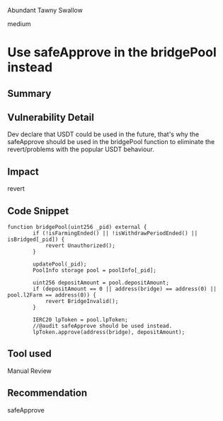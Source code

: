 Abundant Tawny Swallow

medium

# Use safeApprove in the bridgePool instead

## Summary

## Vulnerability Detail
Dev declare that USDT could be used in the future, that's why the safeApprove should be used in the bridgePool function to eliminate  the revert/problems with the popular USDT behaviour.

## Impact
revert

## Code Snippet
```solidity
function bridgePool(uint256 _pid) external {
        if (!isFarmingEnded() || !isWithdrawPeriodEnded() || isBridged[_pid]) {
            revert Unauthorized();
        }

        updatePool(_pid);
        PoolInfo storage pool = poolInfo[_pid];

        uint256 depositAmount = pool.depositAmount;
        if (depositAmount == 0 || address(bridge) == address(0) || pool.l2Farm == address(0)) {
            revert BridgeInvalid();
        }

        IERC20 lpToken = pool.lpToken;
        //@audit safeApprove should be used instead.
        lpToken.approve(address(bridge), depositAmount);
```

## Tool used
Manual Review

## Recommendation
safeApprove
